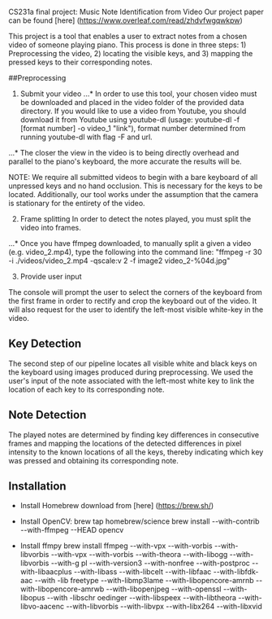 CS231a final project: Music Note Identification from Video
Our project paper can be found [here] (https://www.overleaf.com/read/zhdvfwgqwkpw)

This project is a tool that enables a user to extract notes from a chosen video of someone playing piano. This process is done in three steps: 1) Preprocessing the video, 2) locating the visible keys, and 3) mapping the pressed keys to their corresponding notes.

##Preprocessing

1. Submit your video
...* In order to use this tool, your chosen video must be downloaded and placed in the video folder of the provided data directory. If you would like to use a video from Youtube, you should download it from Youtube using youtube-dl (usage: youtube-dl -f [format number] -o video_1 "link"), format number determined from running youtube-dl with flag -F and url.

...* The closer the view in the video is to being directly overhead and parallel to the piano's keyboard, the more accurate the results will be.

NOTE: We require all submitted videos to begin with a bare keyboard of all unpressed keys and no hand occlusion. This is necessary for the keys to be located. Additionally, our tool works under the assumption that the camera is stationary for the entirety of the video.


2. Frame splitting
In order to detect the notes played, you must split the video into frames.

...* Once you have ffmpeg downloaded, to manually split a given a video (e.g. video_2.mp4), type the following into the command line: "ffmpeg  -r 30 -i ./videos/video_2.mp4 -qscale:v 2 -f image2 video_2-%04d.jpg"

3. Provide user input

The console will prompt the user to select the corners of the keyboard from the first frame in order to rectify and crop the keyboard out of the video. It will also request for the user to identify the left-most visible white-key in the video.

## Key Detection
The second step of our pipeline locates all visible white and black keys on the keyboard using images produced during preprocessing. We used the user's input of the note associated with the left-most white key to link the location of each key to its corresponding note.

## Note Detection
The played notes are determined by finding key differences in consecutive frames and mapping the locations of the detected differences in pixel intensity to the known locations of all the keys, thereby indicating which key was pressed and obtaining its corresponding note.  


## Installation

* Install Homebrew
download from [here] (https://brew.sh/)

* Install OpenCV:
brew tap homebrew/science
brew install --with-contrib --with-ffmpeg --HEAD opencv

* Install ffmpy
brew install ffmpeg --with-vpx --with-vorbis --with-libvorbis --with-vpx --with-vorbis --with-theora --with-libogg --with-libvorbis --with-g        pl --with-version3 --with-nonfree --with-postproc --with-libaacplus --with-libass --with-libcelt --with-libfaac --with-libfdk-aac --with    -lib    freetype --with-libmp3lame --with-libopencore-amrnb --with-libopencore-amrwb --with-libopenjpeg --with-openssl --with-libopus --with    -libschr    oedinger --with-libspeex --with-libtheora --with-libvo-aacenc --with-libvorbis --with-libvpx --with-libx264 --with-libxvid
